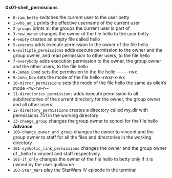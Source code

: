 **0x01-shell_permissions**
- `0-iam_betty`  switches the current user to the user betty
- `1-who_am_i` prints the effective username of the current user
- `2-groups` prints all the groups the current user is part of
- `3-new_owner` changes the owner of the file hello to the user betty
- `4-empty` creates an empty file called hello
- `5-execute` adds execute permission to the owner of the file hello
- `6-multiple_permissions` adds execute permission to the owner and the group owner, and read permission to other users, to the file hello
- `7-everybody` adds execution permission to the owner, the group owner and the other users, to the file hello
- `8-James_Bond` sets the permission to the file hello ------rwx
- `9-John_Doe` sets the mode of the file hello -rwxr-x-wx
- `10-mirror_permissions` sets the mode of the file hello the same as olleh’s mode -rw-rw-r--
- `11-directories_permissions` adds execute permission to all subdirectories of the current directory for the owner, the group owner and all other users
- `12-directory_permissions` creates a directory called my_dir with permissions 751 in the working directory
- `13-change_group` changes the group owner to school for the file hello
**Advance**
- `100-change_owner_and_group` changes the owner to vincent and the group owner to staff for all the files and directories in the working directory
- `101-symbolic_link_permissions` changes the owner and the group owner of _hello to vincent and staff respectively
- `102-if_only` changes the owner of the file hello to betty only if it is owned by the user guillaume
- `103-Star_Wars` play the StarWars IV episode in the terminal
